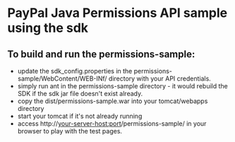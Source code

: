 PayPal Java Permissions API sample using the sdk
============================================

To build and run the permissions-sample:
------------------------------------
* 	update the sdk_config.properties in the permissions-sample/WebContent/WEB-INf/ directory with your API credentials.
*	simply run ant in the permissions-sample directory - it would rebuild the SDK if the sdk jar file doesn't exist already.
*	copy the dist/permissions-sample.war into your tomcat/webapps directory
*	start your tomcat if it's not already running
*	access http://<your-server-host:port>/permissions-sample/ in your browser to play with the test pages.

